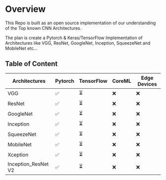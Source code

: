 # Overview

This Repo is built as an open source implementation of our understanding of the Top known CNN Architectures. 

The plan is create a Pytorch & Keras/TensorFlow Implementation of Architectures like VGG, ResNet, GoogleNet, Inception, SqueezeNet and MobileNet etc... 

## Table of Content

| Architectures            |   Pytorch  |    TensorFlow        |     CoreML       |      Edge Devices      |
| ---                      |     ---    | --- | --- | --- |
| VGG                      |   ✅       |   ⏳   |   ❌   |    ❌   |
| ResNet                   |   ✅        |   ⏳   |   ❌   |   ❌   |
| GoogleNet                |   ✅   |   ⏳   |   ❌   |   ❌   |
| Inception                |   ✅   |   ⏳   |   ❌   |   ❌   |
| SqueezeNet               |   ✅   |   ⏳   |   ❌   |   ❌   |
| MobileNet                |   ✅   |   ⏳   |   ❌   |   ❌   |
| Xception                 |   ✅   |   ⏳   |   ❌   |   ❌   |
| Inception_ResNet V2      |   ✅   |   ⏳   |   ❌   |   ❌   |